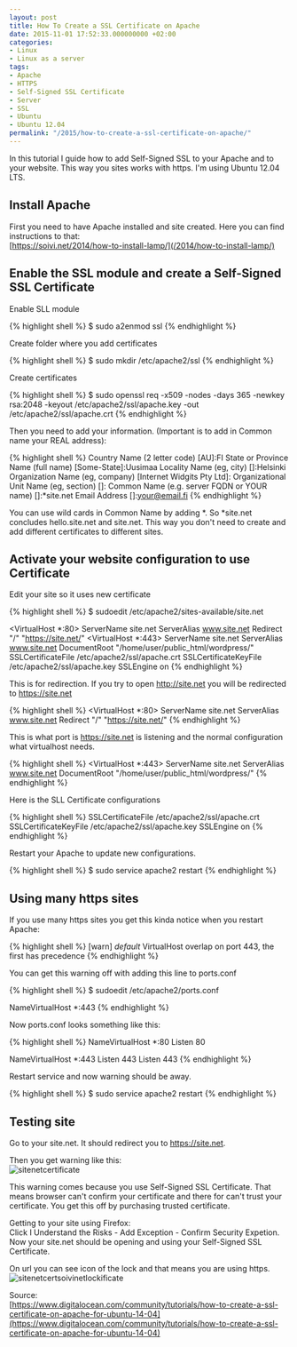 ```yaml
---
layout: post
title: How To Create a SSL Certificate on Apache
date: 2015-11-01 17:52:33.000000000 +02:00
categories:
- Linux
- Linux as a server
tags:
- Apache
- HTTPS
- Self-Signed SSL Certificate
- Server
- SSL
- Ubuntu
- Ubuntu 12.04
permalink: "/2015/how-to-create-a-ssl-certificate-on-apache/"
---
```

In this tutorial I guide how to add Self-Signed SSL to your Apache and to your website. This way you sites works with https. I'm using Ubuntu 12.04 LTS.

## Install Apache

First you need to have Apache installed and site created. Here you can find instructions to that:  
[https://soivi.net/2014/how-to-install-lamp/](/2014/how-to-install-lamp/)

## Enable the SSL module and create a Self-Signed SSL Certificate

Enable SLL module

{% highlight shell %}
$ sudo a2enmod ssl
{% endhighlight %}

Create folder where you add certificates

{% highlight shell %}
$ sudo mkdir /etc/apache2/ssl
{% endhighlight %}

Create certificates

{% highlight shell %}
$ sudo openssl req -x509 -nodes -days 365 -newkey rsa:2048 -keyout /etc/apache2/ssl/apache.key -out /etc/apache2/ssl/apache.crt
{% endhighlight %}

Then you need to add your information. (Important is to add in Common name your REAL address):

{% highlight shell %}
Country Name (2 letter code) [AU]:FI
State or Province Name (full name) [Some-State]:Uusimaa
Locality Name (eg, city) []:Helsinki
Organization Name (eg, company) [Internet Widgits Pty Ltd]:
Organizational Unit Name (eg, section) []:
Common Name (e.g. server FQDN or YOUR name) []:*site.net
Email Address []:your@email.fi
{% endhighlight %}

You can use wild cards in Common Name by adding *. So *site.net concludes hello.site.net and site.net. This way you don't need to create and add different certificates to different sites.

## Activate your website configuration to use Certificate

Edit your site so it uses new certificate

{% highlight shell %}
$ sudoedit /etc/apache2/sites-available/site.net

<VirtualHost *:80>
        ServerName site.net
        ServerAlias www.site.net
        Redirect "/" "https://site.net/"
</VirtualHost>
<VirtualHost *:443>
        ServerName site.net
        ServerAlias www.site.net
        DocumentRoot "/home/user/public_html/wordpress/"
        SSLCertificateFile /etc/apache2/ssl/apache.crt
        SSLCertificateKeyFile /etc/apache2/ssl/apache.key
        SSLEngine on
</VirtualHost>
{% endhighlight %}

This is for redirection. If you try to open http://site.net you will be redirected to https://site.net

{% highlight shell %}
<VirtualHost *:80>
        ServerName site.net
        ServerAlias www.site.net
        Redirect "/" "https://site.net/"
</VirtualHost>
{% endhighlight %}

This is what port is https://site.net is listening and the normal configuration what virtualhost needs.

{% highlight shell %}
<VirtualHost *:443>
        ServerName site.net
        ServerAlias www.site.net
        DocumentRoot "/home/user/public_html/wordpress/"
{% endhighlight %}

Here is the SLL Certificate configurations

{% highlight shell %}
        SSLCertificateFile /etc/apache2/ssl/apache.crt
        SSLCertificateKeyFile /etc/apache2/ssl/apache.key
        SSLEngine on
</VirtualHost>
{% endhighlight %}

Restart your Apache to update new configurations.

{% highlight shell %}
$ sudo service apache2 restart
{% endhighlight %}

## Using many https sites

If you use many https sites you get this kinda notice when you restart Apache:

{% highlight shell %}
[warn] _default_ VirtualHost overlap on port 443, the first has precedence
{% endhighlight %}

You can get this warning off with adding this line to ports.conf

{% highlight shell %}
$ sudoedit /etc/apache2/ports.conf

NameVirtualHost *:443
{% endhighlight %}

Now ports.conf looks something like this:

{% highlight shell %}
NameVirtualHost *:80
Listen 80

<IfModule mod_ssl.c>
    NameVirtualHost *:443
    Listen 443
</IfModule>

<IfModule mod_gnutls.c>
    Listen 443
</IfModule>
{% endhighlight %}

Restart service and now warning should be away.

{% highlight shell %}
$ sudo service apache2 restart
{% endhighlight %}

## Testing site

Go to your site.net. It should redirect you to https://site.net.

Then you get warning like this:  
![sitenetcertificate](/assets/2015/11/sitenetcertificate.png)

This warning comes because you use Self-Signed SSL Certificate. That means browser can't confirm your certificate and there for can't trust your certificate. You get this off by purchasing trusted certificate.

Getting to your site using Firefox:  
Click I Understand the Risks - Add Exception - Confirm Security Expetion.  
Now your site.net should be opening and using your Self-Signed SSL Certificate.

On url you can see icon of the lock and that means you are using https.  
![sitenetcertsoivinetlockificate](/assets/2015/11/soivinetlock.png)

Source:  
[https://www.digitalocean.com/community/tutorials/how-to-create-a-ssl-certificate-on-apache-for-ubuntu-14-04](https://www.digitalocean.com/community/tutorials/how-to-create-a-ssl-certificate-on-apache-for-ubuntu-14-04)
